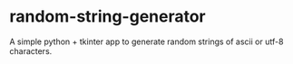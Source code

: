 # random-string-generator
A simple python + tkinter app to generate random strings of ascii or utf-8 characters.
